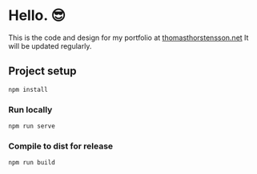 # Hello. :sunglasses:


This is the code and design for my portfolio at [thomasthorstensson.net](https://thomasthorstensson.net)
It will be updated regularly.

## Project setup
```
npm install
```

### Run locally
```
npm run serve
```

### Compile to dist for release
```
npm run build
```




